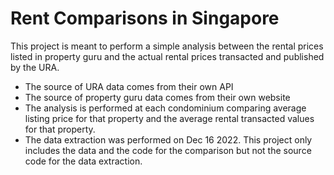 # Rent Comparisons in Singapore
This project is meant to perform a simple analysis between the rental prices listed in property guru and the actual rental prices transacted and published by the URA.
- The source of URA data comes from their own API
- The source of property guru data comes from their own website
- The analysis is performed at each condominium comparing average listing price for that property and the average rental transacted values for that property.
- The data extraction was performed on Dec 16 2022. This project only includes the data and the code for
the comparison but not the source code for the data extraction.


